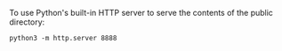 To use Python's built-in HTTP server to serve the contents of the public directory:

`python3 -m http.server 8888`